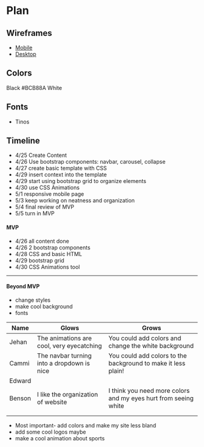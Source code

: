 # Plan

## Wireframes
* [Mobile](../img/mobile.png)
* [Desktop](../img/desktop.png)

## Colors
Black
#BCB88A
White


## Fonts
* Tinos

## Timeline
* 4/25 Create Content
* 4/26 Use bootstrap components: navbar, carousel, collapse
* 4/27 create basic template with CSS
* 4/29 insert context into the template
* 4/29 start using bootstrap grid to organize elements
* 4/30 use CSS Animations
* 5/1 responsive mobile page
* 5/3 keep working on neatness and organization
* 5/4 final review of MVP
* 5/5 turn in MVP

#### MVP
* 4/26 all content done
* 4/26 2 bootstrap components
* 4/28 CSS and basic HTML
* 4/29 bootstrap grid
* 4/30 CSS Animations tool

---

#### Beyond MVP
* change styles
* make cool background
* fonts










| Name | Glows | Grows |
| -------- | ------- | ------- |
| Jehan  | The animations are cool, very eyecatching  | You could add colors and change the white background
| Cammi  |  The navbar turning into a dropdown is nice | You could add colors to the background to make it less plain!
| Edward  |   |
| Benson  | I like the organization of website |I think you need more colors and my eyes hurt from seeing white
|   |   |
|   |   |


* Most important- add colors and make my site less bland
* add some cool logos maybe
* make a cool animation about sports
